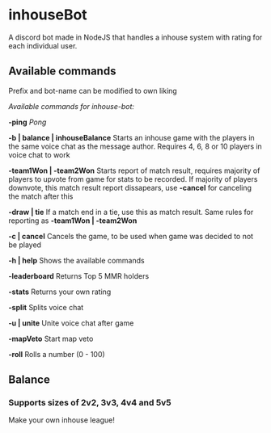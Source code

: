 # inhouseBot
A discord bot made in NodeJS that handles a inhouse system with rating for each individual user. 

## Available commands

Prefix and bot-name can be modified to own liking

*Available commands for inhouse-bot:* 

**-ping** *Pong*

**-b | balance | inhouseBalance** Starts an inhouse game with the players in the same voice chat as the message author. Requires 4, 6, 8 or 10 players in voice chat to work

**-team1Won | -team2Won** Starts report of match result, requires majority of players to upvote from game for stats to be recorded. If majority of players downvote, this match result report dissapears, use **-cancel** for canceling the match after this

**-draw | tie** If a match end in a tie, use this as match result. Same rules for reporting as **-team1Won | -team2Won**

**-c | cancel** Cancels the game, to be used when game was decided to not be played

**-h | help** Shows the available commands

**-leaderboard** Returns Top 5 MMR holders

**-stats** Returns your own rating

**-split** Splits voice chat

**-u | unite** Unite voice chat after game

**-mapVeto** Start map veto

**-roll** Rolls a number (0 - 100)

## Balance

### Supports sizes of 2v2, 3v3, 4v4 and 5v5

Make your own inhouse league!
